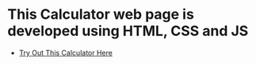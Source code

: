 # This Calculator web page is developed using HTML, CSS and JS

- [Try Out This Calculator Here](https://ganeshpc007.github.io/Calculator/)
